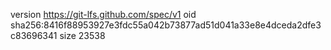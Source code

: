version https://git-lfs.github.com/spec/v1
oid sha256:8416f88953927e3fdc55a042b73877ad51d041a33e8e4dceda2dfe3c83696341
size 23538
